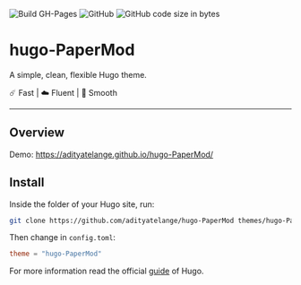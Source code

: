 ![Build GH-Pages](https://github.com/adityatelange/hugo-PaperMod/workflows/Build%20GH-Pages/badge.svg)  ![GitHub](https://img.shields.io/github/license/adityatelange/hugo-PaperMod)  ![GitHub code size in bytes](https://img.shields.io/github/languages/code-size/adityatelange/hugo-PaperMod)

# hugo-PaperMod

A simple, clean, flexible Hugo theme.

☄️ Fast | ☁️ Fluent | 🌙 Smooth

---

## Overview

Demo: https://adityatelange.github.io/hugo-PaperMod/

## Install

Inside the folder of your Hugo site, run:

```bash
git clone https://github.com/adityatelange/hugo-PaperMod themes/hugo-PaperMod
```

Then change in `config.toml`:

```toml
theme = "hugo-PaperMod"
```

For more information read the official [guide](https://gohugo.io/getting-started/quick-start/#step-3-add-a-theme) of Hugo.

